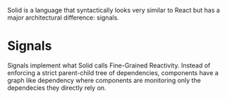 Solid is a language that syntactically looks very similar to React but has a major architectural difference: signals.

# Signals
Signals implement what Solid calls Fine-Grained Reactivity. Instead of enforcing a strict parent-child tree of dependencies, components have a graph like dependency where components are monitoring only the dependecies they directly rely on.
